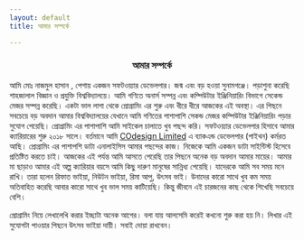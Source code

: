 ```yaml
---
layout: default
title: আমার সম্পর্কে

---
```

### <center class="pageTitle">আমার সম্পর্কে</center>

আমি মোঃ নাজমুল হাসান , পেশায় একজন সফটওয়্যার ডেভেলপার। জন্ম এবং বড় হওয়া সুনামগঞ্জে। পড়াশুনা করেছি শাহজালাল বিজ্ঞান ও প্রযুক্তি বিশ্ববিদ্যালয়ে। আমি গণিতে অনার্স সম্পন্ন এবং কম্পিউটার ইঞ্জিনিয়ারিং বিভাগে সেকেন্ড মেজর সম্পন্ন করেছি। একটা ভাল লাগা থেকে প্রোগ্রামিং এর শুরু এবং ধীরে ধীরে আজকের এই অবস্থা। এর পিছনে সবচেয়ে বড় অবদান আমার বিশ্ববিদ্যালয়ের যেখানে আমি গণিতের পাশাপাশি সেকন্ড মেজর কম্পিউটার ইঞ্জিনিয়ারিং পড়ার সুযোগ পেয়েছি। 
প্রোগ্রামিং এর পাশাপাশি আমি সাইকেল চালাতে খুব পছন্দ করি। 
সফটওয়্যার ডেভেলপার হিসাবে আমার ক্যারিয়ারের শুরু ২০১৮ সালে। বর্তমানে আমি <a href="https://codesign.com.bd">COdesign Limited</a> এ ব্যাকএন্ড ডেভেলপার (পাইথন) কর্মরত আছি। প্রোগ্রামিং এর পাশাপশি ডাটা এনালাইসিস আমার পছন্দের কাজ। নিজেকে আমি একজন ডাটা সাইন্টিস্ট হিসেবে প্রতিষ্টিত করতে চাই। 
আজকের এই পর্যন্ত আমি আসতে পেরেছি তার পিছনে অনেক বড় অবদান আমার মায়ের। আমার মা ছাড়াও আমার এই অল্প ক্যারিয়ার বয়সে আমি কিছু দারুণ মানুষের সান্নিধ্য পেয়েছি। যাদেরকে আমি সব সময় মনে রাখি। তারা হলেন রিফাত ভাইয়া, নিউটন ভাইয়া, রিমা আপু, উৎসব ভাই। উনাদের কারো সাথে খুব কম সময় অতিবাহিত করেছি আবার কারো সাথে খুব ভাল সময় কাটিয়েছি। কিন্তু জীবনে এই চারজনের কাছ থেকে শিখেছি সবচেয়ে বেশি। 

প্রোগ্রামিং নিয়ে লেখালেখি করার ইচ্ছাটা অনেক আগের। বলা যায় আলসেমি করেই কখনো শুরু করা হয় নি। লিখার এই সুযোগটা পাওয়ার পিছনে উৎসব ভাইয়া দায়ী। 
সবাই দোয়া রাখবেন।

